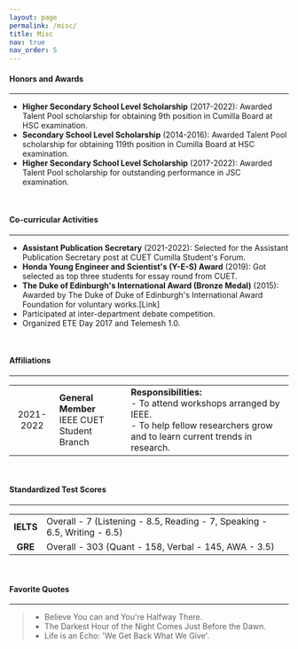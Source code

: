 ```yaml
---
layout: page
permalink: /misc/
title: Misc
nav: true
nav_order: 5
---
```


<style>
    th {
        display: none;
    }
</style>

#### **Honors and Awards**

---

- **Higher Secondary School Level Scholarship** (2017-2022): Awarded Talent Pool scholarship for obtaining 9th position in Cumilla Board at HSC examination.
- **Secondary School Level Scholarship** (2014-2016): Awarded Talent Pool scholarship for obtaining 119th position in Cumilla Board at HSC examination.
- **Higher Secondary School Level Scholarship** (2017-2022): Awarded Talent Pool scholarship for outstanding performance in JSC examination.

<br />

#### **Co-curricular Activities**

---

- **Assistant Publication Secretary** (2021-2022): Selected for the Assistant Publication Secretary post at CUET Cumilla Student's Forum.
- **Honda Young Engineer and Scientist's (Y-E-S) Award** (2019): Got selected as top three students for essay round from CUET.
- **The Duke of Edinburgh's International Award (Bronze Medal)** (2015): Awarded by The Duke of Duke of Edinburgh's International Award Foundation for voluntary works.[Link]
- Participated at inter-department debate competition.
- Organized ETE Day 2017 and Telemesh 1.0.

<br />

#### **Affiliations**

---

|                                                   |                                                 |                                                                                                                                                     |
| :-----------------------------------------------: | :---------------------------------------------- | :-------------------------------------------------------------------------------------------------------------------------------------------------- |
| <span class="badge bg-secondary">2021-2022</span> | **General Member**<br/>IEEE CUET Student Branch | **Responsibilities:** <br />- To attend workshops arranged by IEEE.<br />- To help fellow researchers grow and to learn current trends in research. |

<br />

#### **Standardized Test Scores**

---

|           |                                                                           |
| :-------: | :------------------------------------------------------------------------ |
| **IELTS** | Overall - 7 (Listening - 8.5, Reading - 7, Speaking - 6.5, Writing - 6.5) |
|  **GRE**  | Overall - 303 (Quant - 158, Verbal - 145, AWA - 3.5)                      |

<br />

#### **Favorite Quotes**

---

> - Believe You can and You're Halfway There.
> - The Darkest Hour of the Night Comes Just Before the Dawn.
> - Life is an Echo: 'We Get Back What We Give'.
